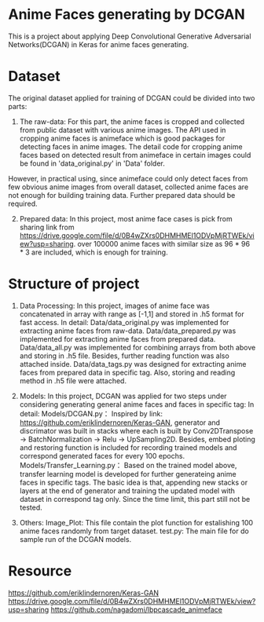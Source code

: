 # Anime Faces generating by DCGAN

This is a project about applying Deep Convolutional Generative Adversarial Networks(DCGAN) in Keras for anime faces generating.

# Dataset

The original dataset applied for training of DCGAN could be divided into two parts:
1. The raw-data:
For this part, the anime faces is cropped and collected from public dataset with various anime images. The API used in cropping
anime faces is animeface which is good packages for detecting faces in anime images. The detail code for cropping anime faces 
based on detected result from animeface in certain images could be found in 'data_original.py' in 'Data' folder.

However, in practical using, since animeface could only detect faces from few obvious anime images from overall dataset, collected 
anime faces are not enough for building training data. Further prepared data should be required.

2. Prepared data:
In this project, most anime face cases is pick from sharing link from https://drive.google.com/file/d/0B4wZXrs0DHMHMEl1ODVpMjRTWEk/view?usp=sharing.
over 100000 anime faces with similar size as 96 * 96 * 3 are included, which is enough for training.

# Structure of project
1. Data Processing:
In this project, images of anime face was concatenated in array with range as [-1,1] and stored in .h5 format for fast access.
In detail:
Data/data_original.py was implemented for extracting anime faces from raw-data.
Data/data_prepared.py was implemented for extracting anime faces from prepared data.
Data/data_all.py was implemented for combining arrays from both above and storing in .h5 file. Besides, further reading function was also attached inside.
Data/data_tags.py was designed for extracting anime faces from prepared data in specific tag. Also, storing and reading method in .h5 file were attached.

2. Models:
In this project, DCGAN was applied for two steps under considering generating general anime faces and faces in specific tag:
In detail:
Models/DCGAN.py： Inspired by link: https://github.com/eriklindernoren/Keras-GAN, generator and discrimator was built in stacks where each is built by
Conv2DTranspose -> BatchNormalization -> Relu -> UpSampling2D. Besides, embed ploting and restoring function is included for recording trained models and 
correspond generated faces for every 100 epochs.
Models/Transfer_Learning.py： Based on the trained model above, transfer learning model is developed for further generateing anime faces in specific tags. 
The basic idea is that, appending new stacks or layers at the end of generator and training the updated model with dataset in correspond tag only. Since 
the time limit, this part still not be tested.


3. Others:
Image_Plot: This file contain the plot function for estalishing 100 anime faces randomly from target dataset.
test.py: The main file for do sample run of the DCGAN models.



# Resource
https://github.com/eriklindernoren/Keras-GAN
https://drive.google.com/file/d/0B4wZXrs0DHMHMEl1ODVpMjRTWEk/view?usp=sharing
https://github.com/nagadomi/lbpcascade_animeface